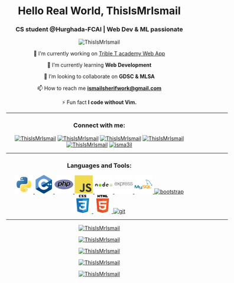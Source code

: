 <meta http-equiv="Cache-Control" content="no-cache, no-store, must-revalidate">
<meta http-equiv="Pragma" content="no-cache">
<meta http-equiv="Expires" content="0">

<div align="center">

  <h1>Hello Real World, ThisIsMrIsmail</h1>
  <h3>CS student @Hurghada-FCAI | Web Dev & ML passionate</h3>
  
  <p> <img src="https://komarev.com/ghpvc/?username=ThisIsMrIsmail&label=Profile%20views&color=394867&style=flat" alt="ThisIsMrIsmail"> </p>

  🔭 I’m currently working on [Trible T academy Web App](http://tribletacademy.rf.gd/)

  🌱 I’m currently learning **Web Development**

  👯 I’m looking to collaborate on **GDSC & MLSA**

  📫 How to reach me **ismailsherifwork@gmail.com**

  ⚡ Fun fact **I code without Vim.**

  <hr height="5" width="600">  

  <h3>Connect with me:</h3>
  <p align="center">
    <a target="_blank" rel="noreferrer" href="https://linkedin.com/in/ThisIsMrIsmail"> <img src="https://raw.githubusercontent.com/rahuldkjain/github-profile-readme-generator/master/src/images/icons/Social/linked-in-alt.svg" alt="ThisIsMrIsmail" height="40" width="40" /></a>
    <a target="_blank" rel="noreferrer" href="https://www.youtube.com/c/ThisIsMrIsmail"> <img src="https://raw.githubusercontent.com/rahuldkjain/github-profile-readme-generator/master/src/images/icons/Social/youtube.svg" alt="ThisIsMrIsmail" height="40" width="40" /></a>
    <a target="_blank" rel="noreferrer" href="https://discord.gg/ThisIsMrIsmail"> <img src="https://raw.githubusercontent.com/rahuldkjain/github-profile-readme-generator/master/src/images/icons/Social/discord.svg" alt="ThisIsMrIsmail" height="40" width="40" /></a>
    <a target="_blank" rel="noreferrer" href="https://twitter.com/ThisIsMrIsmail" target="blank"><img src="https://raw.githubusercontent.com/rahuldkjain/github-profile-readme-generator/master/src/images/icons/Social/twitter.svg" alt="ThisIsMrIsmail" height="40" width="40" /></a>
    <a target="_blank" rel="noreferrer" href="https://kaggle.com/ThisIsMrIsmail" target="blank"><img src="https://raw.githubusercontent.com/rahuldkjain/github-profile-readme-generator/master/src/images/icons/Social/kaggle.svg" alt="ThisIsMrIsmail" height="40" width="40" /></a>
    <a target="_blank" rel="noreferrer" href="https://codeforces.com/profile/isma3il"><img src="https://raw.githubusercontent.com/rahuldkjain/github-profile-readme-generator/master/src/images/icons/Social/codeforces.svg" alt="isma3il" height="40" width="40" /></a>
  </p>

  <hr height="5" width="600">
  
  <h3>Languages and Tools:</h3>
  <p >
    <a target="_blank" rel="noreferrer" href="https://www.python.org"> <img src="https://raw.githubusercontent.com/devicons/devicon/master/icons/python/python-original.svg" alt="python" width="50" height="50"/> </a> 
    <a target="_blank" rel="noreferrer" href="https://www.w3schools.com/cpp/"> <img src="https://raw.githubusercontent.com/devicons/devicon/master/icons/cplusplus/cplusplus-original.svg" alt="cplusplus" width="50" height="50"/> </a> 
    <a target="_blank" rel="noreferrer" href="https://www.php.net"> <img src="https://raw.githubusercontent.com/devicons/devicon/master/icons/php/php-original.svg" alt="php" width="50" height="50"/> </a> 
    <a target="_blank" rel="noreferrer" href="https://developer.mozilla.org/en-US/docs/Web/JavaScript"> <img src="https://raw.githubusercontent.com/devicons/devicon/master/icons/javascript/javascript-original.svg" alt="javascript" width="50" height="50"/> </a> 
    <a target="_blank" rel="noreferrer" href="https://nodejs.org"> <img src="https://raw.githubusercontent.com/devicons/devicon/master/icons/nodejs/nodejs-original-wordmark.svg" alt="nodejs" width="50" height="50"/> </a> 
    <a target="_blank" rel="noreferrer" href="https://expressjs.com"> <img src="https://raw.githubusercontent.com/devicons/devicon/master/icons/express/express-original-wordmark.svg" alt="express" width="50" height="50"/> </a> 
    <a target="_blank" rel="noreferrer" href="https://www.mysql.com/"> <img src="https://raw.githubusercontent.com/devicons/devicon/master/icons/mysql/mysql-original-wordmark.svg" alt="mysql" width="50" height="50"/> </a>
    <a target="_blank" rel="noreferrer" href="https://getbootstrap.com"> <img src="https://getbootstrap.com/docs/5.3/assets/brand/bootstrap-logo-shadow.png" alt="bootstrap" width="50" height="45"/> </a> 
    <a target="_blank" rel="noreferrer" href="https://www.w3schools.com/css/"> <img src="https://raw.githubusercontent.com/devicons/devicon/master/icons/css3/css3-original-wordmark.svg" alt="css3" width="50" height="50"/> </a> 
    <a target="_blank" rel="noreferrer" href="https://www.w3.org/html/"> <img src="https://raw.githubusercontent.com/devicons/devicon/master/icons/html5/html5-original-wordmark.svg" alt="html5" width="50" height="50"/> </a> 
    <a target="_blank" rel="noreferrer" href="https://git-scm.com/"> <img src="https://www.vectorlogo.zone/logos/git-scm/git-scm-icon.svg" alt="git" width="50" height="50"/> </a>
  </p>

  <hr height="7" width="600">  
<a href="https://github.com/ThisIsMrIsmail/"> <p> <img width="500" src="https://github-readme-stats.vercel.app/api?username=ThisIsMrIsmail&show_icons=true&theme=dark" alt="ThisIsMrIsmail"> </p> </a>
<a href="https://github.com/ThisIsMrIsmail/Newsletter"> <p> <img width="500" src="https://github-readme-stats.vercel.app/api/pin/?username=ThisIsMrIsmail&repo=newsletter" alt="ThisIsMrIsmail"> </p> </a>
<a href="https://github.com/ThisIsMrIsmail/"> <p> <img width="500" src="https://github-readme-streak-stats.herokuapp.com/?user=ThisIsMrIsmail" alt="ThisIsMrIsmail"> </p> </a>
<a href="https://github.com/ThisIsMrIsmail/"> <p> <img width="500" height="200" src="https://github-readme-stats.vercel.app/api/top-langs?username=ThisIsMrIsmail&show_icons=true&locale=en&layout=compact" alt="ThisIsMrIsmail"> </p> </a>
<a href="https://github.com/ThisIsMrIsmail/"> <p> <img width="500" height="200" src="https://github-readme-stats.vercel.app/api/wakatime?username=thisismrismail" alt="ThisIsMrIsmail"> </p> </a>

</div>
